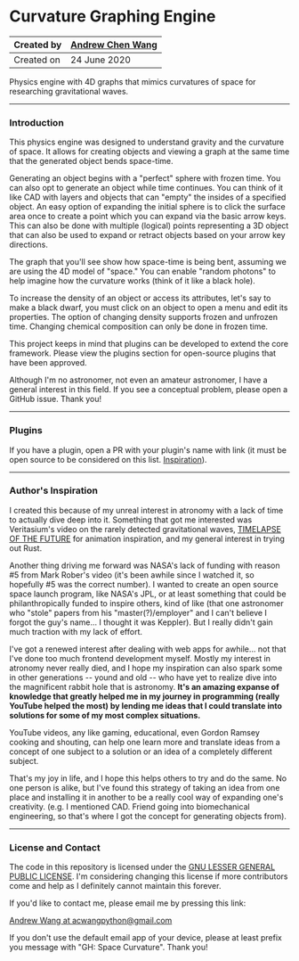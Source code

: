 # Curvature Graphing Engine

| Created by | [Andrew Chen Wang](https://github.com/Andrew-Chen-Wang)
|------------|----------------------
| Created on | 24 June 2020

Physics engine with 4D graphs that mimics curvatures of space for researching gravitational waves.

---
### Introduction

This physics engine was designed to understand gravity and the curvature of space.
It allows for creating objects and viewing a graph at the same time that
the generated object bends space-time.

Generating an object begins with a "perfect" sphere with frozen time.
You can also opt to generate an object while time continues. You can think
of it like CAD with layers and objects that can "empty" the insides of a
specified object. An easy option of expanding the initial sphere is to click
the surface area once to create a point which you can expand via
the basic arrow keys. This can also be done with multiple (logical) points
representing a 3D object that can also be used to expand or retract objects
based on your arrow key directions.

The graph that you'll see show how space-time is being bent, assuming we
are using the 4D model of "space." You can enable "random photons" to help
imagine how the curvature works (think of it like a black hole).

To increase the density of an object or access its attributes,
let's say to make a black dwarf, you must click on an object to open
a menu and edit its properties. The option of changing density
supports frozen and unfrozen time. Changing chemical composition
can only be done in frozen time.

This project keeps in mind that plugins can be developed to extend the core
framework. Please view the plugins section for open-source plugins
that have been approved.

Although I'm no astronomer, not even an amateur astronomer, I have a general
interest in this field. If you see a conceptual problem, please open a GitHub
issue. Thank you!

---
### Plugins

If you have a plugin, open a PR with your plugin's name with link (it must be
open source to be considered on this list. [Inspiration](https://youtu.be/95Tc0Rk2cNg?t=260)).

---
### Author's Inspiration

I created this because of my unreal interest in atronomy with a lack of time
to actually dive deep into it. Something that got me interested was Veritasium's
video on the rarely detected gravitational waves,
[TIMELAPSE OF THE FUTURE](https://www.youtube.com/watch?v=uD4izuDMUQA)
for animation inspiration, and my general interest in trying out Rust.

Another thing driving me forward was NASA's lack of funding with reason
#5 from Mark Rober's video (it's been awhile since I watched it, so
hopefully #5 was the correct number). I wanted to create an open source space
launch program, like NASA's JPL, or at least something that could be
philanthropically funded to inspire others, kind of like (that one
astronomer who "stole" papers from his "master(?)/employer" and I
can't believe I forgot the guy's name... I thought it was Keppler).
But I really didn't gain much traction with my lack of effort.

I've got a renewed interest after dealing with web apps for awhile...
not that I've done too much frontend development myself. Mostly
my interest in atronomy never really died, and I hope my inspiration
can also spark some in other generations -- yound and old --
who have yet to realize dive into the magnificent rabbit hole that
is astronomy. **It's an amazing expanse of knowledge that greatly
helped me in my journey in programming (really YouTube helped the
most) by lending me ideas that I could translate into solutions
for some of my most complex situations.**

YouTube videos, any like gaming, educational, even Gordon Ramsey
cooking and shouting, can help one learn more and translate
ideas from a concept of one subject to a solution or an idea
of a completely different subject.

That's my joy in life, and I hope this helps others to try
and do the same. No one person is alike, but I've found
this strategy of taking an idea from one place and installing
it in another to be a really cool way of expanding one's creativity.
(e.g. I mentioned CAD. Friend going into biomechanical engineering,
so that's where I got the concept for generating objects from).

---
### License and Contact

The code in this repository is licensed under the
[GNU LESSER GENERAL PUBLIC LICENSE](https://github.com/Andrew-Chen-Wang/curvature-graphing-engine/blob/master/LICENSE).
I'm considering changing this license if more contributors
come and help as I definitely cannot maintain this forever.

If you'd like to contact me, please email me by pressing this link:

[Andrew Wang at acwangpython@gmail.com](mailto:acwangpython@gmail.com?subject=[GH%20Space%20Curvature])

If you don't use the default email app of your device,
please at least prefix you message with "GH: Space Curvature".
Thank you!
